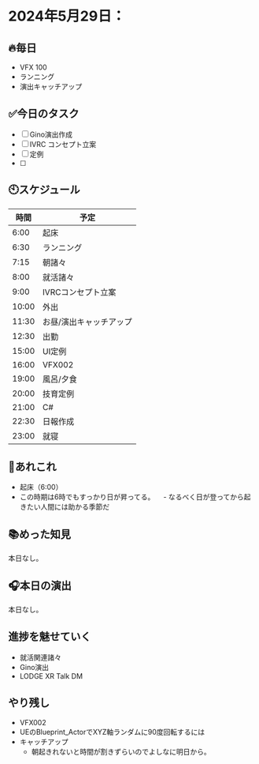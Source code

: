 
# 2024年5月29日：

## 🔥毎日
- VFX 100
- ランニング
- 演出キャッチアップ

## ✅今日のタスク
- [ ] Gino演出作成
- [ ] IVRC コンセプト立案
- [ ] 定例
- [ ] 


## 🕙スケジュール
| 時間 |  予定 |
|----|----|
|6:00|起床|
|6:30|ランニング|
|7:15|朝諸々|
|8:00|就活諸々|
|9:00|IVRCコンセプト立案|
|10:00|外出|
|11:30|お昼/演出キャッチアップ|
|12:30|出勤|
|15:00|UI定例|
|16:00|VFX002|
|19:00|風呂/夕食|
|20:00|技育定例|
|21:00|C#|
|22:30|日報作成|
|23:00|就寝|


## 📌あれこれ
- 起床（6:00）
- この時期は6時でもすっかり日が昇ってる。
　- なるべく日が登ってから起きたい人間には助かる季節だ


## 📚めった知見
本日なし。

## 🎧本日の演出
本日なし。
 

## 進捗を魅せていく
- 就活関連諸々
- Gino演出
- LODGE XR Talk DM


## やり残し
- VFX002
- UEのBlueprint_ActorでXYZ軸ランダムに90度回転するには
- キャッチアップ
  - 朝起きれないと時間が割きずらいのでよしなに明日から。
